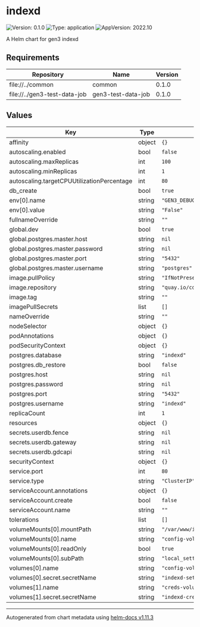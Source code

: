 # indexd

![Version: 0.1.0](https://img.shields.io/badge/Version-0.1.0-informational?style=flat-square) ![Type: application](https://img.shields.io/badge/Type-application-informational?style=flat-square) ![AppVersion: 2022.10](https://img.shields.io/badge/AppVersion-2022.10-informational?style=flat-square)

A Helm chart for gen3 indexd

## Requirements

| Repository | Name | Version |
|------------|------|---------|
| file://../common | common | 0.1.0 |
| file://../gen3-test-data-job | gen3-test-data-job | 0.1.0 |

## Values

| Key | Type | Default | Description |
|-----|------|---------|-------------|
| affinity | object | `{}` |  |
| autoscaling.enabled | bool | `false` |  |
| autoscaling.maxReplicas | int | `100` |  |
| autoscaling.minReplicas | int | `1` |  |
| autoscaling.targetCPUUtilizationPercentage | int | `80` |  |
| db_create | bool | `true` |  |
| env[0].name | string | `"GEN3_DEBUG"` |  |
| env[0].value | string | `"False"` |  |
| fullnameOverride | string | `""` |  |
| global.dev | bool | `true` |  |
| global.postgres.master.host | string | `nil` |  |
| global.postgres.master.password | string | `nil` |  |
| global.postgres.master.port | string | `"5432"` |  |
| global.postgres.master.username | string | `"postgres"` |  |
| image.pullPolicy | string | `"IfNotPresent"` |  |
| image.repository | string | `"quay.io/cdis/indexd"` |  |
| image.tag | string | `""` |  |
| imagePullSecrets | list | `[]` |  |
| nameOverride | string | `""` |  |
| nodeSelector | object | `{}` |  |
| podAnnotations | object | `{}` |  |
| podSecurityContext | object | `{}` |  |
| postgres.database | string | `"indexd"` |  |
| postgres.db_restore | bool | `false` |  |
| postgres.host | string | `nil` |  |
| postgres.password | string | `nil` |  |
| postgres.port | string | `"5432"` |  |
| postgres.username | string | `"indexd"` |  |
| replicaCount | int | `1` |  |
| resources | object | `{}` |  |
| secrets.userdb.fence | string | `nil` |  |
| secrets.userdb.gateway | string | `nil` |  |
| secrets.userdb.gdcapi | string | `nil` |  |
| securityContext | object | `{}` |  |
| service.port | int | `80` |  |
| service.type | string | `"ClusterIP"` |  |
| serviceAccount.annotations | object | `{}` |  |
| serviceAccount.create | bool | `false` |  |
| serviceAccount.name | string | `""` |  |
| tolerations | list | `[]` |  |
| volumeMounts[0].mountPath | string | `"/var/www/indexd/local_settings.py"` |  |
| volumeMounts[0].name | string | `"config-volume"` |  |
| volumeMounts[0].readOnly | bool | `true` |  |
| volumeMounts[0].subPath | string | `"local_settings.py"` |  |
| volumes[0].name | string | `"config-volume"` |  |
| volumes[0].secret.secretName | string | `"indexd-settings"` |  |
| volumes[1].name | string | `"creds-volume"` |  |
| volumes[1].secret.secretName | string | `"indexd-creds"` |  |

----------------------------------------------
Autogenerated from chart metadata using [helm-docs v1.11.3](https://github.com/norwoodj/helm-docs/releases/v1.11.3)
